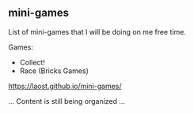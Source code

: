 ## mini-games
List of mini-games that I will be doing on me free time.

Games: 
* Collect!   
* Race (Bricks Games)

https://laost.github.io/mini-games/

... Content is still being organized ...
